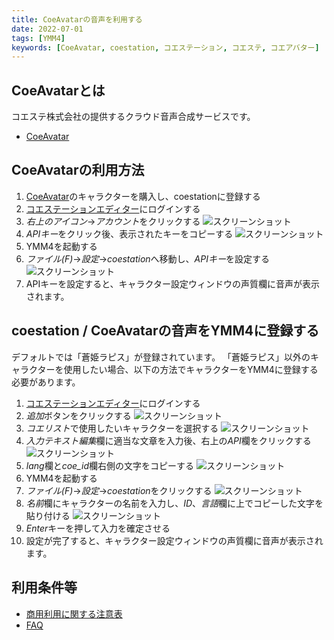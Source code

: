 ```yaml
---
title: CoeAvatarの音声を利用する
date: 2022-07-01
tags: [YMM4]
keywords: [CoeAvatar, coestation, コエステーション, コエステ, コエアバター]
---
```

## CoeAvatarとは
コエステ株式会社の提供するクラウド音声合成サービスです。  

- [CoeAvatar](https://coeavatar.com/)

<CoeAvatarCards/>

## CoeAvatarの利用方法
1. [CoeAvatar](https://coeavatar.com/)のキャラクターを購入し、coestationに登録する
1. [コエステーションエディター](https://editor.coestation.jp/login)にログインする
1. *右上のアイコン*→*アカウント*をクリックする
![スクリーンショット](CoeAvatar_3342.png)
1. *APIキー*をクリック後、表示されたキーをコピーする
![スクリーンショット](CoeAvatar_3522.png)
1. YMM4を起動する
1. *ファイル(F)*→*設定*→*coestation*へ移動し、*APIキー*を設定する
![スクリーンショット](CoeAvatar_3806.png)
1. APIキーを設定すると、キャラクター設定ウィンドウの声質欄に音声が表示されます。

## coestation / CoeAvatarの音声をYMM4に登録する
デフォルトでは「蒼姫ラピス」が登録されています。
「蒼姫ラピス」以外のキャラクターを使用したい場合、以下の方法でキャラクターをYMM4に登録する必要があります。

1. [コエステーションエディター](https://editor.coestation.jp/login)にログインする
1. *追加*ボタンをクリックする
![スクリーンショット](CoeAvatar_4208.png)
1. *コエリスト*で使用したいキャラクターを選択する
![スクリーンショット](CoeAvatar_4312.png)
1. *入力テキスト編集*欄に適当な文章を入力後、右上の*API*欄をクリックする
![スクリーンショット](CoeAvatar_4420.png)
1. *lang*欄と*coe_id*欄右側の文字をコピーする
![スクリーンショット](CoeAvatar_4548.png)
1. YMM4を起動する
1. *ファイル(F)*→*設定*→*coestation*をクリックする
![スクリーンショット](CoeAvatar_4703.png)
1. *名前*欄にキャラクターの名前を入力し、*ID*、*言語*欄に上でコピーした文字を貼り付ける
![スクリーンショット](CoeAvatar_4747.png)
1. *Enter*キーを押して入力を確定させる
1. 設定が完了すると、キャラクター設定ウィンドウの声質欄に音声が表示されます。

## 利用条件等
- [商用利用に関する注意表](https://coeavatar.com/assets/pdf/commercial_use.pdf)
- [FAQ](https://coeavatar.com/faq/)